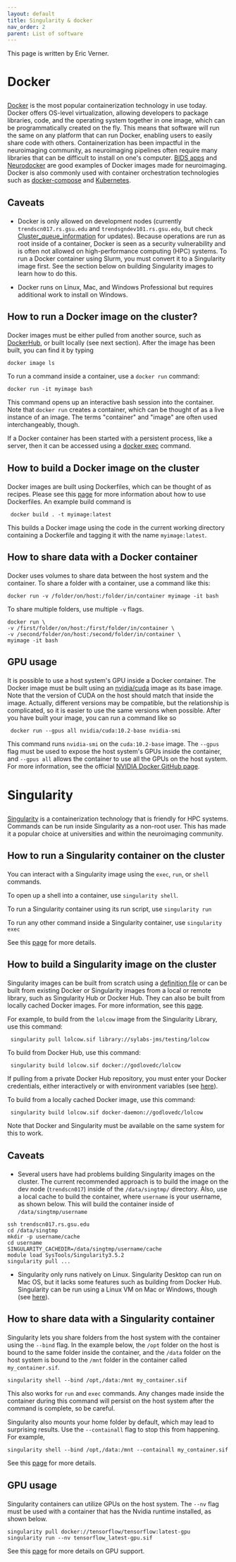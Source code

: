 ```yaml
---
layout: default
title: Singularity & docker
nav_order: 2
parent: List of software
---
```

This page is written by Eric Verner.

<h1>

Docker

</h1>

[Docker](https://www.docker.com) is the most popular containerization
technology in use today. Docker offers OS-level virtualization, allowing
developers to package libraries, code, and the operating system together
in one image, which can be programmatically created on the fly. This
means that software will run the same on any platform that can run
Docker, enabling users to easily share code with others.
Containerization has been impactful in the neuroimaging community, as
neuroimaging pipelines often require many libraries that can be
difficult to install on one's computer. [BIDS
apps](https://bids-apps.neuroimaging.io/about/) and
[Neurodocker](https://github.com/ReproNim/neurodocker) are good examples
of Docker images made for neuroimaging. Docker is also commonly used
with container orchestration technologies such as
[docker-compose](https://docs.docker.com/compose/) and
[Kubernetes](https://kubernetes.io).

<h2>

Caveats

</h2>

-   Docker is only allowed on development nodes (currently
    `trendscn017.rs.gsu.edu` and `trendsgndev101.rs.gsu.edu`, but check
    [Cluster_queue_information](Cluster_queue_information)
    for updates). Because operations are run as root inside of a
    container, Docker is seen as a security vulnerability and is often
    not allowed on high-performance computing (HPC) systems. To run a
    Docker container using Slurm, you must convert it to a Singularity
    image first. See the section below on building Singularity images to
    learn how to do this.

<!-- -->

-   Docker runs on Linux, Mac, and Windows Professional but requires
    additional work to install on Windows.

<h2>

How to run a Docker image on the cluster?

</h2>

Docker images must be either pulled from another source, such as
[DockerHub](https://hub.docker.com), or built locally (see next
section). After the image has been built, you can find it by typing

    docker image ls

To run a command inside a container, use a `docker run` command:

    docker run -it myimage bash

This command opens up an interactive bash session into the container.
Note that `docker run` creates a container, which can be thought of as a
live instance of an image. The terms "container" and "image" are often
used interchangeably, though.

If a Docker container has been started with a persistent process, like a
server, then it can be accessed using a [docker
exec](https://docs.docker.com/engine/reference/commandline/exec/)
command.

<h2>

How to build a Docker image on the cluster

</h2>

Docker images are built using Dockerfiles, which can be thought of as
recipes. Please see this
[page](https://docs.docker.com/get-started/part2/#sample-dockerfile) for
more information about how to use Dockerfiles. An example build command
is

     docker build . -t myimage:latest

This builds a Docker image using the code in the current working
directory containing a Dockerfile and tagging it with the name
`myimage:latest`.

<h2>

How to share data with a Docker container

</h2>

Docker uses volumes to share data between the host system and the
container. To share a folder with a container, use a command like this:

    docker run -v /folder/on/host:/folder/in/container myimage -it bash

To share multiple folders, use multiple `-v` flags.

    docker run \
    -v /first/folder/on/host:/first/folder/in/container \
    -v /second/folder/on/host:/second/folder/in/container \
    myimage -it bash

<h2>

GPU usage

</h2>

It is possible to use a host system's GPU inside a Docker container. The
Docker image must be built using an
[nvidia/cuda](https://hub.docker.com/r/nvidia/cuda/) image as its base
image. Note that the version of CUDA on the host should match that
inside the image. Actually, different versions may be compatible, but
the relationship is complicated, so it is easier to use the same
versions when possible. After you have built your image, you can run a
command like so

     docker run --gpus all nvidia/cuda:10.2-base nvidia-smi

This command runs `nvidia-smi` on the `cuda:10.2-base` image. The
`--gpus` flag must be used to expose the host system's GPUs inside the
container, and `--gpus all` allows the container to use all the GPUs on
the host system. For more information, see the official [NVIDIA Docker
GitHub page](https://github.com/NVIDIA/nvidia-docker).

<h1>

Singularity

</h1>

[Singularity](https://sylabs.io/singularity/) is a containerization
technology that is friendly for HPC systems. Commands can be run inside
Singularity as a non-root user. This has made it a popular choice at
universities and within the neuroimaging community.

<h2>

How to run a Singularity container on the cluster

</h2>

You can interact with a Singularity image using the `exec`, `run`, or
`shell` commands.

To open up a shell into a container, use `singularity shell`.

To run a Singularity container using its run script, use
`singularity run`

To run any other command inside a Singularity container, use
`singularity exec`

See this [page](https://sylabs.io/guides/3.5/user-guide/cli.html) for
more details.

<h2>

How to build a Singularity image on the cluster

</h2>

Singularity images can be built from scratch using a [definition
file](https://sylabs.io/guides/3.5/user-guide/definition_files.html) or
can be built from existing Docker or Singularity images from a local or
remote library, such as Singularity Hub or Docker Hub. They can also be
built from locally cached Docker images. For more information, see this
[page](https://sylabs.io/guides/3.5/user-guide/build_a_container.html).

For example, to build from the `lolcow` image from the Singularity
Library, use this command:

     singularity pull lolcow.sif library://sylabs-jms/testing/lolcow

To build from Docker Hub, use this command:

     singularity build lolcow.sif docker://godlovedc/lolcow

If pulling from a private Docker Hub repository, you must enter your
Docker credentials, either interactively or with environment variables
(see
[here](https://sylabs.io/guides/3.5/user-guide/singularity_and_docker.html#authentication-via-environment-variables)).

To build from a locally cached Docker image, use this command:

     singularity build lolcow.sif docker-daemon://godlovedc/lolcow

Note that Docker and Singularity must be available on the same system
for this to work.

<h2>

Caveats

</h2>

-   Several users have had problems building Singularity images on the
    cluster. The current recommended approach is to build the image on
    the dev node (`trendscn017`) inside of the `/data/singtmp/`
    directory. Also, use a local cache to build the container, where
    `username` is your username, as shown below. This will build the
    container inside of `/data/singtmp/username`

<!-- -->

    ssh trendscn017.rs.gsu.edu
    cd /data/singtmp
    mkdir -p username/cache
    cd username
    SINGULARITY_CACHEDIR=/data/singtmp/username/cache
    module load SysTools/Singularity3.5.2
    singularity pull ...

-   Singularity only runs natively on Linux. Singularity Desktop can run
    on Mac OS, but it lacks some features such as building from Docker
    Hub. Singularity can be run using a Linux VM on Mac or Windows,
    though (see
    [here](https://sylabs.io/guides/3.2/user-guide/installation.html#install-on-windows-or-mac)).

<h2>

How to share data with a Singularity container

</h2>

Singularity lets you share folders from the host system with the
container using the `--bind` flag. In the example below, the `/opt`
folder on the host is bound to the same folder inside the container, and
the `/data` folder on the host system is bound to the `/mnt` folder in
the container called `my_container.sif`.

    singularity shell --bind /opt,/data:/mnt my_container.sif

This also works for `run` and `exec` commands. Any changes made inside
the container during this command will persist on the host system after
the command is complete, so be careful.

Singularity also mounts your home folder by default, which may lead to
surprising results. Use the `--containall` flag to stop this from
happening. For example,

    singularity shell --bind /opt,/data:/mnt --containall my_container.sif

See this
[page](https://sylabs.io/guides/3.5/user-guide/bind_paths_and_mounts.html)
for more details.

<h2>

GPU usage

</h2>

Singularity containers can utilize GPUs on the host system. The `--nv`
flag must be used with a container that has the Nvidia runtime
installed, as shown below.

    singularity pull docker://tensorflow/tensorflow:latest-gpu
    singularity run --nv tensorflow_latest-gpu.sif

See this [page](https://sylabs.io/guides/3.5/user-guide/gpu.html) for
more details on GPU support.